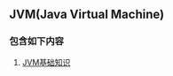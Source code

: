 ## JVM(Java Virtual Machine)

### 包含如下内容
  1. [JVM基础知识](https://github.com/nieshanfeng/work-know/blob/master/Java/JVM/1.JVM%E5%9F%BA%E7%A1%80%E7%9F%A5%E8%AF%86.md)
